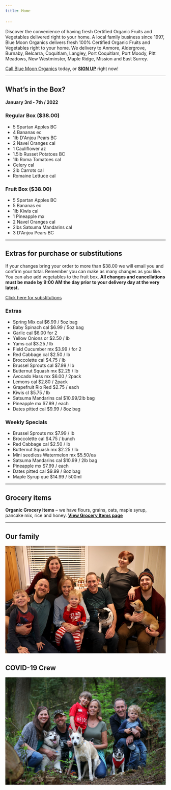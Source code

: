 ```yaml
---
title: Home

---
```

Discover the convenience of having fresh Certified Organic Fruits and Vegetables delivered right to your home. A local family business since 1997, Blue Moon Organics delivers fresh 100% Certified Organic Fruits and Vegetables right to your home. We delivery to Anmore, Aldergrove, Burnaby, Belcarra, Coquitlam, Langley, Port Coquitlam, Port Moody, Pitt Meadows, New Westminster, Maple Ridge, Mission and East Surrey.

[Call Blue Moon Organics](/contact) today, or [**SIGN UP**](/sign-up) right now!

***

## What’s in the Box?

#### **January 3rd - 7th / 2022**

### Regular Box ($38.00)

* 5 Spartan Apples  BC
* 4 Bananas  ec
* 1lb D'Anjou Pears  BC
* 2 Navel Oranges  cal
* 1 Cauliflower  az
* 1.5lb Russet Potatoes  BC
* 1lb Roma Tomatoes  cal
* Celery  cal
* 2lb Carrots  cal
* Romaine Lettuce  cal

### Fruit Box ($38.00)

* 5 Spartan Apples  BC
* 5 Bananas  ec
* 1lb Kiwis  cal
* 1 Pineapple  mx
* 2 Navel Oranges  cal
* 2lbs Satsuma Mandarins  cal
* 3 D'Anjou Pears  BC

***

## Extras for purchase or substitutions

If your changes bring your order to more than $38.00 we will email you and confirm your total. Remember you can make as many changes as you like. You can also add vegetables to the fruit box. **All changes and cancellations must be made by 9:00 AM the day prior to your delivery day at the very latest.**

[Click here for substitutions](/substitutions "Click here for substitutions")

### Extras

* Spring Mix  cal   $6.99 / 5oz bag
* Baby Spinach cal   $6.99 / 5oz bag
* Garlic  cal   $6.00 for 2
* Yellow Onions  or   $2.50 / lb
* Yams  cal   $3.25 / lb
* Field Cucumber  mx    $3.99 / for 2
* Red Cabbage  cal  $2.50 / lb
* Broccolette  cal   $4.75 / lb
* Brussel Sprouts  cal   $7.99 / lb
* Butternut Squash  mx  $2.25 / lb
* Avocado Hass mx  $6.00 / 2pack
* Lemons  cal   $2.80 / 2pack
* Grapefruit Rio Red  $2.75 / each
* Kiwis  cl   $5.75 / lb
* Satsuma Mandarins  cal $10.99/2lb bag
* Pineapple  mx  $7.99 / each
* Dates pitted  cal  $9.99 / 8oz bag

### Weekly Specials

* Brussel Sprouts  mx    $7.99 / lb
* Broccolette  cal  $4.75 / bunch
* Red Cabbage  cal   $2.50 / lb
* Butternut Squash  mx   $2.25 / lb
* Mini seedless Watermelon mx $5.50/ea
* Satsuma Mandarins  cal  $10.99 / 2lb bag
* Pineapple  mx   $7.99 / each
* Dates pitted  cal  $9.99 / 8oz bag
* Maple Syrup  que  $14.99 / 500ml

***

## Grocery items

**Organic Grocery Items** – we have flours, grains, oats, maple syrup, pancake mix, rice and honey. [**View Grocery Items page**](/groceries)

***

## Our family

![Our family.](./uploads/IMG_1376-copy.jpg "Our family")

## COVID-19 Crew

![COVID-19 crew.](./uploads/covid.jpg "COVID-19 crew")